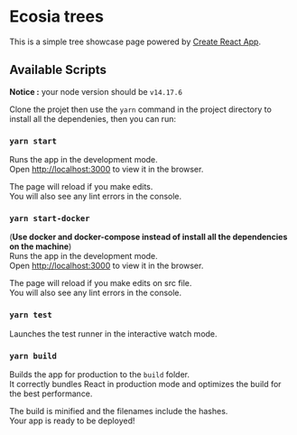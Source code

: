 # Ecosia trees

This is a simple tree showcase page powered by [Create React App](https://github.com/facebook/create-react-app).

## Available Scripts

**Notice :** your node version should be `v14.17.6`

Clone the projet then use the `yarn` command in the project directory to install all the dependenies, then you can run:

### `yarn start`

Runs the app in the development mode.\
Open [http://localhost:3000](http://localhost:3000) to view it in the browser.

The page will reload if you make edits.\
You will also see any lint errors in the console.

### `yarn start-docker`

(**Use docker and docker-compose instead of install all the dependencies on the machine**)\
Runs the app in the development mode.\
Open [http://localhost:3000](http://localhost:3000) to view it in the browser.

The page will reload if you make edits on src file.\
You will also see any lint errors in the console.

### `yarn test`

Launches the test runner in the interactive watch mode.

### `yarn build`

Builds the app for production to the `build` folder.\
It correctly bundles React in production mode and optimizes the build for the best performance.

The build is minified and the filenames include the hashes.\
Your app is ready to be deployed!
